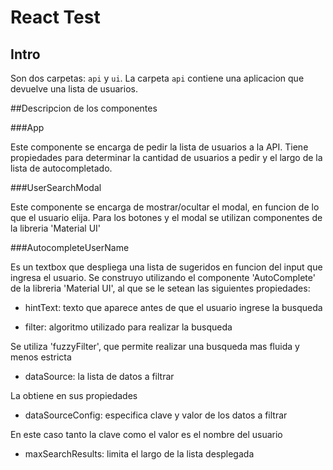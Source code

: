 # React Test

## Intro

Son dos carpetas: `api` y `ui`. La carpeta `api` contiene una aplicacion que devuelve una lista de usuarios. 


##Descripcion de los componentes

###App

Este componente se encarga de pedir la lista de usuarios a la API.
Tiene propiedades para determinar la cantidad de usuarios a pedir y el largo de la lista de autocompletado.

###UserSearchModal

Este componente se encarga de mostrar/ocultar el modal, en funcion de lo que el usuario elija.
Para los botones y el modal se utilizan componentes de la libreria 'Material UI'

###AutocompleteUserName

Es un textbox que despliega una lista de sugeridos en funcion del input que ingresa el usuario.
Se construyo utilizando el componente 'AutoComplete' de la libreria 'Material UI', al que se le setean las siguientes propiedades:

* hintText: texto que aparece antes de que el usuario ingrese la busqueda

* filter: algoritmo utilizado para realizar la busqueda

Se utiliza 'fuzzyFilter', que permite realizar una busqueda mas fluida y menos estricta

* dataSource: la lista de datos a filtrar

La obtiene en sus propiedades

* dataSourceConfig: especifica clave y valor de los datos a filtrar

En este caso tanto la clave como el valor es el nombre del usuario

* maxSearchResults: limita el largo de la lista desplegada
